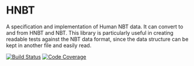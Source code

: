 HNBT
=====
A specification and implementation of Human NBT data. It can convert to and from HNBT and NBT. This library is particularly useful in creating readable tests against the NBT data format, since the data structure can be kept in another file and easily read.

[![Build Status](https://travis-ci.org/kenzierocks/HNBT.svg?branch=master)](https://travis-ci.org/kenzierocks/HNBT)
[![Code Coverage](https://codecov.io/github/kenzierocks/HNBT/coverage.svg?branch=master)](https://codecov.io/github/kenzierocks/HNBT?branch=master)
